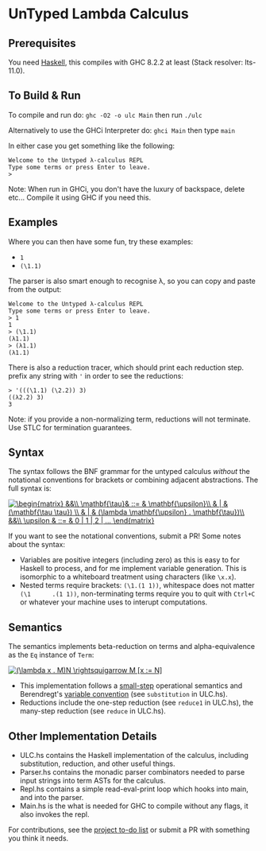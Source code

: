 # UnTyped Lambda Calculus

## Prerequisites
You need [Haskell](https://www.haskell.org/), this compiles with GHC 8.2.2 at least (Stack resolver: lts-11.0).

## To Build & Run

To compile and run do:
`ghc -O2 -o ulc Main`
then run `./ulc`

Alternatively to use the GHCi Interpreter do:
`ghci Main`
then type `main`

In either case you get something like the following:
```
Welcome to the Untyped λ-calculus REPL
Type some terms or press Enter to leave.
>

```
Note: When run in GHCi, you don't have the luxury of backspace, delete etc...
Compile it using GHC if you need this.

## Examples 
Where you can then have some fun, try these examples:
- `1`
- `(\1.1)`

The parser is also smart enough to recognise λ, so you can copy and paste from the output:
```
Welcome to the Untyped λ-calculus REPL
Type some terms or press Enter to leave.
> 1
1
> (\1.1)
(λ1.1)
> (λ1.1)
(λ1.1)
```

There is also a reduction tracer, which should print each reduction step. prefix any string with `'` in order to see the reductions:
```
> '(((\1.1) (\2.2)) 3)
((λ2.2) 3)
3
```
Note: if you provide a non-normalizing term, reductions will not terminate. Use STLC for termination guarantees.

## Syntax 

The syntax follows the BNF grammar for the untyped calculus *without* the notational conventions for brackets or combining adjacent abstractions. The full syntax is:

<a href="https://www.codecogs.com/eqnedit.php?latex=\begin{matrix}&space;&&\\&space;\mathbf{\tau}&&space;::=&space;&&space;\mathbf{\upsilon}\\&space;&&space;|&space;&&space;(\mathbf{\tau&space;\tau})&space;\\&space;&&space;|&space;&&space;(\lambda&space;\mathbf{\upsilon}&space;.&space;\mathbf{\tau})\\&space;&&\\&space;\upsilon&space;&&space;::=&space;&&space;0&space;|&space;1&space;|&space;2&space;|&space;...&space;\end{matrix}" target="_blank"><img src="https://latex.codecogs.com/gif.latex?\begin{matrix}&space;&&\\&space;\mathbf{\tau}&&space;::=&space;&&space;\mathbf{\upsilon}\\&space;&&space;|&space;&&space;(\mathbf{\tau&space;\tau})&space;\\&space;&&space;|&space;&&space;(\lambda&space;\mathbf{\upsilon}&space;.&space;\mathbf{\tau})\\&space;&&\\&space;\upsilon&space;&&space;::=&space;&&space;0&space;|&space;1&space;|&space;2&space;|&space;...&space;\end{matrix}" title="\begin{matrix} &&\\ \mathbf{\tau}& ::= & \mathbf{\upsilon}\\ & | & (\mathbf{\tau \tau}) \\ & | & (\lambda \mathbf{\upsilon} . \mathbf{\tau})\\ &&\\ \upsilon & ::= & 0 | 1 | 2 | ... \end{matrix}" /></a>

If you want to see the notational conventions, submit a PR! Some notes about the syntax:

- Variables are positive integers (including zero) as this is easy to for Haskell to process, and for me implement variable generation. This is isomorphic to a whiteboard treatment using characters (like `\x.x`).
- Nested terms require brackets: `(\1.(1 1))`, whitespace does not matter `(\1      .(1 1))`, non-terminating terms require you to quit with `Ctrl+C` or whatever your machine uses to interupt computations.

## Semantics

The semantics implements beta-reduction on terms and alpha-equivalence as the `Eq` instance of `Term`:

<a href="https://www.codecogs.com/eqnedit.php?latex=(\lambda&space;x&space;.&space;M)N&space;\rightsquigarrow&space;M&space;[x&space;:=&space;N]" target="_blank"><img src="https://latex.codecogs.com/gif.latex?(\lambda&space;x&space;.&space;M)N&space;\rightsquigarrow&space;M&space;[x&space;:=&space;N]" title="(\lambda x . M)N \rightsquigarrow M [x := N]" /></a>

- This implementation follows a [small-step](https://cs.stackexchange.com/questions/43294/difference-between-small-and-big-step-operational-semantics) operational semantics and Berendregt's [variable convention](https://cs.stackexchange.com/questions/69323/barendregts-variable-convention-what-does-it-mean) (see `substitution` in ULC.hs). 
- Reductions include the one-step reduction (see `reduce1` in ULC.hs), the many-step reduction (see `reduce` in ULC.hs). 

## Other Implementation Details
- ULC.hs contains the Haskell implementation of the calculus, including substitution, reduction, and other useful things.
- Parser.hs contains the monadic parser combinators needed to parse input strings into term ASTs for the calculus.
- Repl.hs contains a simple read-eval-print loop which hooks into main, and into the parser.
- Main.hs is the what is needed for GHC to compile without any flags, it also invokes the repl.

For contributions, see the [project to-do list](https://github.com/lukeg101/lplzoo/projects/1) or submit a PR with something you think it needs.




